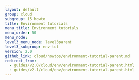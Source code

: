 ```yaml
---
layout: default
group: cloud
subgroup: 15_howto
title: Environment tutorials
menu_title: Environment tutorials
menu_order: 50
menu_node: 
level3_menu_node: level3parent
level3_subgroup: env-tut
version: 2.0
github_link: cloud/howtos/environment-tutorial-parent.md
redirect_from: 
  - guides/v2.0/cloud/env/environment-tutorial-parent.html
  - guides/v2.1/cloud/env/environment-tutorial-parent.html
---
```


